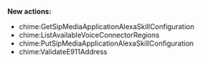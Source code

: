**New actions:**

- chime:GetSipMediaApplicationAlexaSkillConfiguration
- chime:ListAvailableVoiceConnectorRegions
- chime:PutSipMediaApplicationAlexaSkillConfiguration
- chime:ValidateE911Address
